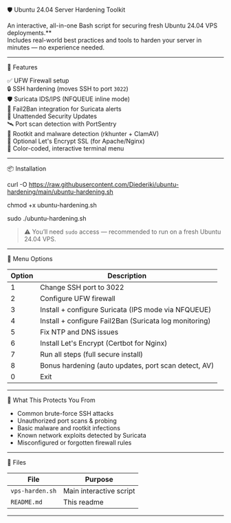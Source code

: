 🛡️ Ubuntu 24.04 Server Hardening Toolkit

An interactive, all-in-one Bash script for securing fresh Ubuntu 24.04 VPS deployments.**  
Includes real-world best practices and tools to harden your server in minutes — no experience needed.

---

🚀 Features

✅ UFW Firewall setup  
🔒 SSH hardening (moves SSH to port `3022`)  
🛡️ Suricata IDS/IPS (NFQUEUE inline mode)  
🚫 Fail2Ban integration for Suricata alerts  
🔄 Unattended Security Updates  
🛰️ Port scan detection with PortSentry  
🧪 Rootkit and malware detection (rkhunter + ClamAV)  
🔐 Optional Let's Encrypt SSL (for Apache/Nginx)  
🎨 Color-coded, interactive terminal menu  

---

📦 Installation

curl -O https://raw.githubusercontent.com/Diederiki/ubuntu-hardening/main/ubuntu-hardening.sh

chmod +x ubuntu-hardening.sh

sudo ./ubuntu-hardening.sh

> ⚠️ You’ll need `sudo` access — recommended to run on a fresh Ubuntu 24.04 VPS.

---

📜 Menu Options

| Option | Description                                              |
|--------|----------------------------------------------------------|
| 1      | Change SSH port to 3022                                  |
| 2      | Configure UFW firewall                                   |
| 3      | Install + configure Suricata (IPS mode via NFQUEUE)     |
| 4      | Install + configure Fail2Ban (Suricata log monitoring)   |
| 5      | Fix NTP and DNS issues                                   |
| 6      | Install Let's Encrypt (Certbot for Nginx)                |
| 7      | Run all steps (full secure install)                      |
| 8      | Bonus hardening (auto updates, port scan detect, AV)     |
| 0      | Exit                                                     |

---

🔐 What This Protects You From

- Common brute-force SSH attacks  
- Unauthorized port scans & probing  
- Basic malware and rootkit infections  
- Known network exploits detected by Suricata  
- Misconfigured or forgotten firewall rules  

---

📁 Files

| File            | Purpose                             |
|-----------------|-------------------------------------|
| `vps-harden.sh` | Main interactive script             |
| `README.md`     | This readme                         |

---

